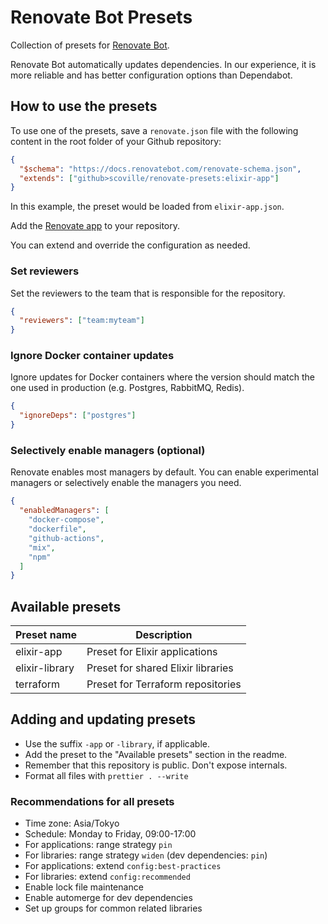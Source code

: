 # Renovate Bot Presets

Collection of presets for [Renovate Bot](https://docs.renovatebot.com/).

Renovate Bot automatically updates dependencies. In our experience, it is more
reliable and has better configuration options than Dependabot.

## How to use the presets

To use one of the presets, save a `renovate.json` file with the following
content in the root folder of your Github repository:

```json
{
  "$schema": "https://docs.renovatebot.com/renovate-schema.json",
  "extends": ["github>scoville/renovate-presets:elixir-app"]
}
```

In this example, the preset would be loaded from `elixir-app.json`.

Add the [Renovate app](https://github.com/apps/renovate) to your repository.

You can extend and override the configuration as needed.

### Set reviewers

Set the reviewers to the team that is responsible for the repository.

```json
{
  "reviewers": ["team:myteam"]
}
```

### Ignore Docker container updates

Ignore updates for Docker containers where the version should match the one used
in production (e.g. Postgres, RabbitMQ, Redis).

```json
{
  "ignoreDeps": ["postgres"]
}
```

### Selectively enable managers (optional)

Renovate enables most managers by default. You can enable experimental managers
or selectively enable the managers you need.

```json
{
  "enabledManagers": [
    "docker-compose",
    "dockerfile",
    "github-actions",
    "mix",
    "npm"
  ]
}
```

## Available presets

| Preset name    | Description                        |
| -------------- | ---------------------------------- |
| elixir-app     | Preset for Elixir applications     |
| elixir-library | Preset for shared Elixir libraries |
| terraform      | Preset for Terraform repositories  |

## Adding and updating presets

- Use the suffix `-app` or `-library`, if applicable.
- Add the preset to the "Available presets" section in the readme.
- Remember that this repository is public. Don't expose internals.
- Format all files with `prettier . --write`

### Recommendations for all presets

- Time zone: Asia/Tokyo
- Schedule: Monday to Friday, 09:00-17:00
- For applications: range strategy `pin`
- For libraries: range strategy `widen` (dev dependencies: `pin`)
- For applications: extend `config:best-practices`
- For libraries: extend `config:recommended`
- Enable lock file maintenance
- Enable automerge for dev dependencies
- Set up groups for common related libraries
